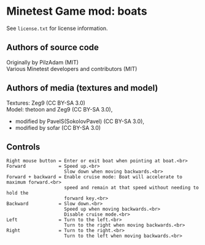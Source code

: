 Minetest Game mod: boats
========================
See `license.txt` for license information.

Authors of source code
----------------------
Originally by PilzAdam (MIT)<br>
Various Minetest developers and contributors (MIT)

Authors of media (textures and model)
-------------------------------------
Textures: Zeg9 (CC BY-SA 3.0)<br>
Model: thetoon and Zeg9 (CC BY-SA 3.0),
- modified by PavelS(SokolovPavel) (CC BY-SA 3.0),
- modified by sofar (CC BY-SA 3.0)

Controls
--------
```
Right mouse button = Enter or exit boat when pointing at boat.<br>
Forward            = Speed up.<br>
                     Slow down when moving backwards.<br>
Forward + backward = Enable cruise mode: Boat will accelerate to maximum forward.<br>
                     speed and remain at that speed without needing to hold the
                     forward key.<br>
Backward           = Slow down.<br>
                     Speed up when moving backwards.<br>
                     Disable cruise mode.<br>
Left               = Turn to the left.<br>
                     Turn to the right when moving backwards.<br>
Right              = Turn to the right.<br>
                     Turn to the left when moving backwards.<br>
```
